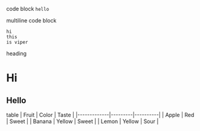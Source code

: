 code block
`hello`


multiline code block
```
hi
this 
is viper
```

heading
# Hi
## Hello


table
| Fruit       | Color   | Taste    |
|-------------|---------|----------|
| Apple       | Red     | Sweet    |
| Banana      | Yellow  | Sweet    |
| Lemon       | Yellow  | Sour     |